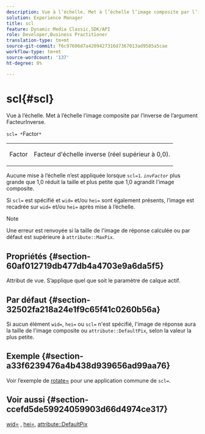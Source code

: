 ```yaml
---
description: Vue à l’échelle. Met à l’échelle l’image composite par l’inverse de l’argument FacteurInverse.
solution: Experience Manager
title: scl
feature: Dynamic Media Classic,SDK/API
role: Developer,Business Practitioner
translation-type: tm+mt
source-git-commit: f6c97606d7a4209427316d7367013ad9585a5cae
workflow-type: tm+mt
source-wordcount: '137'
ht-degree: 8%

---
```



# scl{#scl}

Vue à l’échelle. Met à l’échelle l’image composite par l’inverse de l’argument FacteurInverse.

`scl= *`Factor`*`

<table id="simpletable_A09F5EECAC2B4E0F8633D71C6AD36D8D"> 
 <tr class="strow"> 
  <td class="stentry"> <p><span class="varname"> Factor</span> </p> </td> 
  <td class="stentry"> <p>Facteur d'échelle inverse (réel supérieur à 0,0). </p></td> 
 </tr> 
</table>

Aucune mise à l’échelle n’est appliquée lorsque `scl=1`. *`invFactor`* plus grande que 1,0 réduit la taille et plus petite que 1,0 agrandit l’image composite.

Si `scl=` est spécifié et `wid=` et/ou `hei=` sont également présents, l’image est recadrée sur `wid=` et/ou `hei=` après mise à l’échelle.

>[!NOTE]
>
>Une erreur est renvoyée si la taille de l&#39;image de réponse calculée ou par défaut est supérieure à `attribute::MaxPix`.

## Propriétés {#section-60af012719db477db4a4703e9a6da5f5}

Attribut de vue. S’applique quel que soit le paramètre de calque actif.

## Par défaut {#section-32502fa218a24e1f9c65f41c0260b56a}

Si aucun élément `wid=`, `hei=` ou `scl=` n&#39;est spécifié, l&#39;image de réponse aura la taille de l&#39;image composite ou `attribute::DefaultPix`, selon la valeur la plus petite.

## Exemple {#section-a33f6239476a4b438d939656ad99aa76}

Voir l’exemple de [rotate=](../../../../../is-api/http-ref/image-serving-api-ref/c-http-protocol-reference/c-command-reference/r-rotate.md#reference-12abb086635546ec9ec2e1a793dc1096) pour une application commune de `scl=`.

## Voir aussi {#section-ccefd5de59924059903d66d4974ce317}

[wid=](../../../../../is-api/http-ref/image-serving-api-ref/c-http-protocol-reference/c-command-reference/r-is-http-wid.md#reference-bfeadcb67bf4485f851eb21345527e47) ,  [hei=](../../../../../is-api/http-ref/image-serving-api-ref/c-http-protocol-reference/c-command-reference/r-is-http-hei.md#reference-6d6f556ccc0e4b98a815e8a5c1944a96),  [attribute::DefaultPix](../../../../../is-api/image-catalog/image-serving-api-ref/c-image-catalog-reference/c-attributes-reference/r-defaultpix.md#reference-996b2c22b30f4fd9b970c84063306df1)
